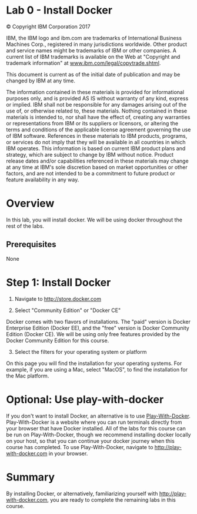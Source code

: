 # Lab 0 - Install Docker

© Copyright IBM Corporation 2017

IBM, the IBM logo and ibm.com are trademarks of International Business Machines Corp., registered in many jurisdictions worldwide. Other product and service names might be trademarks of IBM or other companies. A current list of IBM trademarks is available on the Web at &quot;Copyright and trademark information&quot; at www.ibm.com/legal/copytrade.shtml.

This document is current as of the initial date of publication and may be changed by IBM at any time.

The information contained in these materials is provided for informational purposes only, and is provided AS IS without warranty of any kind, express or implied. IBM shall not be responsible for any damages arising out of the use of, or otherwise related to, these materials. Nothing contained in these materials is intended to, nor shall have the effect of, creating any warranties or representations from IBM or its suppliers or licensors, or altering the terms and conditions of the applicable license agreement governing the use of IBM software. References in these materials to IBM products, programs, or services do not imply that they will be available in all countries in which IBM operates. This information is based on current IBM product plans and strategy, which are subject to change by IBM without notice. Product release dates and/or capabilities referenced in these materials may change at any time at IBM&#39;s sole discretion based on market opportunities or other factors, and are not intended to be a commitment to future product or feature availability in any way.

# Overview

In this lab, you will install docker. We will be using docker throughout the rest of the labs. 

## Prerequisites

None


# Step 1: Install Docker

1. Navigate to http://store.docker.com

2. Select "Community Edition" or "Docker CE"

Docker comes with two flavors of installations. The "paid" version is Docker Enterprise Edition (Docker EE), and the "free" version is Docker Community Edition (Docker CE). We will be using only free features provided by the Docker Community Edition for this course.

3. Select the filters for your operating system or platform

On this page you will find the installation for your operating systems. For example, if you are using a Mac, select "MacOS", to find the installation for the Mac platform.

# **Optional:** Use play-with-docker
If you don't want to install Docker, an alternative is to use [Play-With-Docker](http://play-with-docker.com). Play-With-Docker is a website where you can run terminals directly from your browser that have Docker installed. All of the labs for this course can be run on Play-With-Docker, though we recommend installing docker locally on your host, so that you can continue your docker journey when this course has completed. To use Play-With-Docker, navigate to http://play-with-docker.com in your browser.

# Summary

By installing Docker, or alternatively, familiarizing yourself with http://play-with-docker.com, you are ready to complete the remaining labs in this course.

